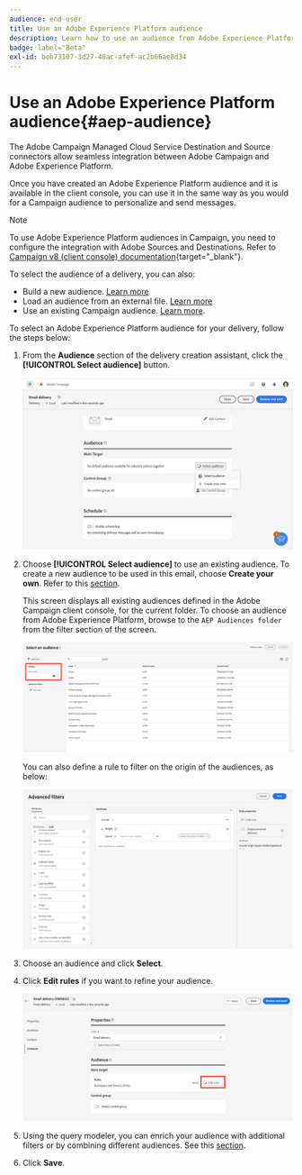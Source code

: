 ```yaml
---
audience: end-user
title: Use an Adobe Experience Platform audience
description: Learn how to use an audience from Adobe Experience Platform
badge: label="Beta" 
exl-id: beb73107-3d27-40ac-afef-ac2b66ae8d34
---
```

# Use an Adobe Experience Platform audience{#aep-audience}

The Adobe Campaign Managed Cloud Service Destination and Source connectors allow seamless integration between Adobe Campaign and Adobe Experience Platform.

Once you have created an Adobe Experience Platform audience and it is available in the client console, you can use it in the same way as you would for a Campaign audience to personalize and send messages.

>[!NOTE]
>
>To use Adobe Experience Platform audiences in Campaign, you need to configure the integration with Adobe Sources and Destinations. Refer to [Campaign v8 (client console) documentation](https://experienceleague.adobe.com/docs/campaign/campaign-v8/connect/ac-aep/ac-aep.html){target="_blank"}.

To select the audience of a delivery, you can also:

* Build a new audience. [Learn more](../query/query-modeler-overview.md)
* Load an audience from an external file. [Learn more](file-audience.md)
* Use an existing Campaign audience. [Learn more](add-audience.md).

To select an Adobe Experience Platform audience for your delivery, follow the steps below:

1. From the **Audience** section of the delivery creation assistant, click the **[!UICONTROL Select audience]** button.

   ![](assets/create-audience.png)

1. Choose **[!UICONTROL Select audience]** to use an existing audience. To create a new audience to be used in this email, choose **Create your own**. Refer to this [section](../query/query-modeler-overview.md).

    This screen displays all existing audiences defined in the Adobe Campaign client console, for the current folder. To choose an audience from Adobe Experience Platform, browse to the `AEP Audiences folder` from the filter section of the screen.

    ![](assets/select-audience-folder.png)

    You can also define a rule to filter on the origin of the audiences, as below:

    ![](assets/filter-on-aep-audience.png)

1. Choose an audience and click **Select**.

1. Click **Edit rules** if you want to refine your audience.

   ![](assets/refine-audience.png)

1. Using the query modeler, you can enrich your audience with additional filters or by combining different audiences. See this [section](../query/query-modeler-overview.md).

1. Click **Save**. 
